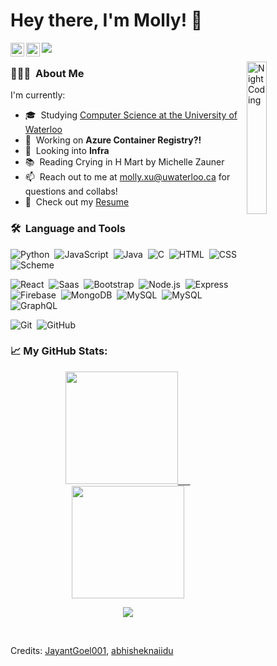 # Hey there, I'm Molly! 👋 
<a href="https://www.linkedin.com/in/mollyxu4/">
  <img align="left" alt="Molly's Linkedin" width="22px" src="https://cdn-icons-png.flaticon.com/512/174/174857.png" />
</a>
<a href="https://open.spotify.com/user/lollypop.m">
  <img align="left" alt="Molly's Spotify" width="22px" src="https://upload.wikimedia.org/wikipedia/commons/1/19/Spotify_logo_without_text.svg" />
</a>

![](https://visitor-badge.glitch.me/badge?page_id=mollyxu.mollyxu)

<img align="right" alt="Night Coding" width="25%" src="https://media.giphy.com/media/YPQ62IX4xd60xJDaBu/giphy.gif"/>

### 👩🏻‍💻 &nbsp;About Me
I'm currently:
- 🎓 &nbsp;Studying <a href="https://uwaterloo.ca/future-students/programs/computer-science">Computer Science at the University of Waterloo</a>
- 🐳 &nbsp;Working on **Azure Container Registry?!**
- 🌱 &nbsp;Looking into **Infra**
- 📚 &nbsp;Reading Crying in H Mart by Michelle Zauner
- 📫 &nbsp;Reach out to me at [molly.xu@uwaterloo.ca](molly.xu@uwaterloo.ca) for questions and collabs!
- 📄 &nbsp;Check out my [Resume](https://drive.google.com/file/d/1e38zzTzyCQpCxL9GCBqzrEj3GQTCch7F/)
<!-- - 🎹 &nbsp;Learn more about me at mollyxu.com -->

### 🛠 &nbsp;Language and Tools
![Python](https://img.shields.io/badge/-Python-05122A?style=flat&logo=python)&nbsp;
![JavaScript](https://img.shields.io/badge/-JavaScript-05122A?style=flat&logo=javascript)&nbsp;
![Java](https://img.shields.io/badge/-Java-05122A?style=flat&logo=Java&logoColor=FFA518)&nbsp;
![C](https://img.shields.io/badge/-C-05122A?style=flat&logo=C&logoColor=A8B9CC)&nbsp;
![HTML](https://img.shields.io/badge/-HTML-05122A?style=flat&logo=HTML5)&nbsp;
![CSS](https://img.shields.io/badge/-CSS-05122A?style=flat&logo=CSS3&logoColor=1572B6)&nbsp;
![Scheme](https://img.shields.io/badge/-Scheme-05122A?style=flat&logo=scheme)&nbsp;

![React](https://img.shields.io/badge/-React-05122A?style=flat&logo=react)&nbsp;
![Saas](https://img.shields.io/badge/-Saas-05122A?style=flat&logo=sass)&nbsp;
![Bootstrap](https://img.shields.io/badge/-Bootstrap-05122A?style=flat&logo=bootstrap)&nbsp;
![Node.js](https://img.shields.io/badge/-Node.js-05122A?style=flat&logo=nodejs)&nbsp;
![Express](https://img.shields.io/badge/-Express.js-05122A?style=flat&logo=express)&nbsp;
![Firebase](https://img.shields.io/badge/-Firebase-05122A?style=flat&logo=firebase)&nbsp;
![MongoDB](https://img.shields.io/badge/-MongoDB-05122A?style=flat&logo=mongodb)&nbsp;
![MySQL](https://img.shields.io/badge/-MySQL-05122A?style=flat&logo=mysql)&nbsp;
![MySQL](https://img.shields.io/badge/-PostgreSQL-05122A?style=flat&logo=postgresql)&nbsp;
![GraphQL](https://img.shields.io/badge/-GraphQL-05122A?style=flat&logo=graphql)&nbsp;

![Git](https://img.shields.io/badge/-Git-05122A?style=flat&logo=git)&nbsp;
![GitHub](https://img.shields.io/badge/-GitHub-05122A?style=flat&logo=github)&nbsp;

### 📈 My GitHub Stats:
<p align="center">
<a href="https://github.com/mollyxu">
  <img height="180em" src="https://github-readme-stats.vercel.app/api/top-langs/?username=mollyxu&theme=prussian&hide_border=true"/>
  &nbsp;&nbsp;&nbsp;&nbsp;
  <img height="180em" src="https://github-readme-stats.vercel.app/api?username=mollyxu&count_private=true&hide=stars&show_icons=true&theme=prussian&hide_border=true"/>
</a>
</p>
<p align="center">
  <a>
    <img align="center" src="https://github-readme-streak-stats.herokuapp.com/?user=mollyxu&theme=prussian&hide_border=true"/>
  </a>
</p>

<br />

Credits: [JayantGoel001](https://github.com/JayantGoel001/), [abhisheknaiidu](https://github.com/abhisheknaiidu)



